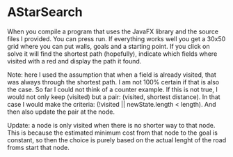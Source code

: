 # AStarSearch
When you compile a program that uses the JavaFX library and the source files I provided.
You can press run. If everything works well you get a 30x50 grid where you can put walls, goals and a starting point.
If you click on solve it will find the shortest path (hopefully), indicate which fields where visited with a red and display the path it found.

Note: here I used the assumption that when a field is already visited, that was always through the shortest path. I am not 100% certain if that is also the case.
So far I could not think of a counter example. If this is not true, I would not only keep (visited) but a pair: (visited, shortest distance). In that case I would make the criteria:
(!visited || newState.length < length). And then also update the pair at the node.  

Update: a node is only visited when there is no shorter way to that node. This is because the estimated minimum cost from that node to the goal is constant, so then the choice is purely based on the actual lenght of the road froms start that node. 
